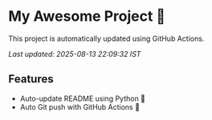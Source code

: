 # My Awesome Project 🚀

This project is automatically updated using GitHub Actions.

_Last updated: 2025-08-13 22:09:32 IST_

## Features
- Auto-update README using Python 🐍
- Auto Git push with GitHub Actions 🤖
